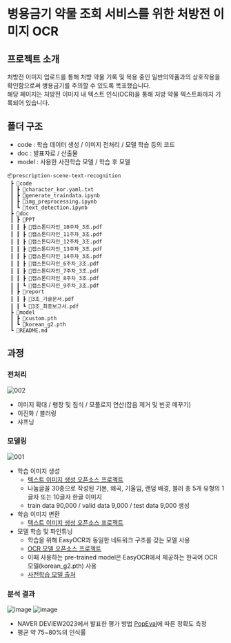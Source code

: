 # 병용금기 약물 조회 서비스를 위한 처방전 이미지 OCR


## 프로젝트 소개
처방전 이미지 업로드를 통해 처방 약물 기록 및 복용 중인 일반의약품과의 상호작용을 확인함으로써 병용금기를 주의할 수 있도록 목표했습니다.
<br>해당 페이지는 처방전 이미지 내 텍스트 인식(OCR)을 통해 처방 약물 텍스트화까지 기록되어 있습니다.



## 폴더 구조
- code : 학습 데이터 생성 / 이미지 전처리 / 모델 학습 등의 코드
- doc : 발표자료 / 산출물
- model : 사용한 사전학습 모델 / 학습 후 모델
```
📦prescription-scene-text-recognition
 ┣ 📂code
 ┃ ┣ 📜character_kor.yaml.txt
 ┃ ┣ 📜generate_traindata.ipynb
 ┃ ┣ 📜img_preprocessing.ipynb
 ┃ ┗ 📜text_detection.ipynb
 ┣ 📂doc
 ┃ ┣ 📂PPT
 ┃ ┃ ┣ 📜캡스톤디자인_10주차_3조.pdf
 ┃ ┃ ┣ 📜캡스톤디자인_11주차_3조.pdf
 ┃ ┃ ┣ 📜캡스톤디자인_12주차_3조.pdf
 ┃ ┃ ┣ 📜캡스톤디자인_13주차_3조.pdf
 ┃ ┃ ┣ 📜캡스톤디자인_14주차_3조.pdf
 ┃ ┃ ┣ 📜캡스톤디자인_6주차_3조.pdf
 ┃ ┃ ┣ 📜캡스톤디자인_7주차_3조.pdf
 ┃ ┃ ┣ 📜캡스톤디자인_8주차_3조.pdf
 ┃ ┃ ┗ 📜캡스톤디자인_9주차_3조.pdf
 ┃ ┣ 📂report
 ┃ ┃ ┣ 📜3조_기술문서.pdf
 ┃ ┃ ┗ 📜3조_최종보고서.pdf
 ┣ 📂model
 ┃ ┣ 📜custom.pth
 ┃ ┗ 📜korean_g2.pth
 ┗ 📜README.md
```

## 과정

### 전처리
![002](https://github.com/user-attachments/assets/85c56f3b-8dbf-4c09-b603-70514f19a319)
- 이미지 확대 / 팽창 및 침식 / 모폴로지 연산(잡음 제거 및 빈곳 메꾸기)
- 이진화 / 블러링
- 샤프닝

### 모델링
![001](https://github.com/user-attachments/assets/f769be13-e12e-4eb8-89fa-41431be7461f)
- 학습 이미지 생성
  - [텍스트 이미지 생성 오픈소스 프로젝트](https://github.com/Belval/TextRecognitionDataGenerator)
  - 나눔글꼴 30종으로 작성된 기본, 왜곡, 기울임, 랜덤 배경, 블러 총 5개 유형의 1글자 또는 10글자 한글 이미지
  - train data 90,000 / valid data 9,000 / test data 9,000 생성
- 학습 이미지 변환
  - [텍스트 이미지 생성 오픈소스 프로젝트](https://github.com/DaveLogs/TRDG2DTRB)
- 모델 학습 및 파인튜닝
  - 학습을 위해 EasyOCR과 동일한 네트워크 구조를 갖는 모델 사용
  - [OCR 모델 오픈소스 프로젝트](https://github.com/clovaai/deep-text-recognition-benchmark)
  - 이때 사용하는 pre-trained model은 EasyOCR에서 제공하는 한국어 OCR 모델(korean_g2.pth) 사용
  - [사전학습 모델 출처](https://www.jaided.ai/easyocr/modelhub/)

### 분석 결과
![image](https://github.com/user-attachments/assets/1e06d330-5c6b-48a5-9a0e-8008fb1f08f9)
![image](https://github.com/user-attachments/assets/51a600e5-9d12-4ccf-9927-77dd8012c8db)
- NAVER DEVIEW2023에서 발표한 평가 방법 [PopEval](https://arxiv.org/abs/1908.11060)에 따른 정확도 측정
- 평균 약 75~80%의 인식률


